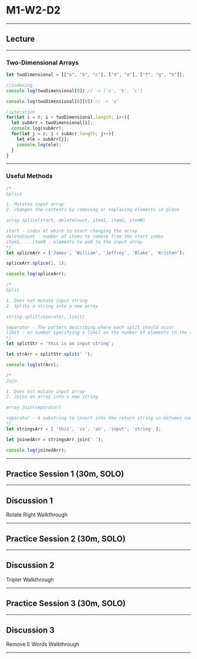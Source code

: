 # M1-W2-D2

---

## Lecture

---

### Two-Dimensional Arrays

```js
let twoDimensional = [["a", "b", "c"], ["d", "e"], ["f", "g", "h"]];

//indexing
console.log(twoDimensional[0]) // -> ['a', 'b', 'c']

console.log(twoDimensional[0][0]) // -> 'a'

//iteration
for(let i = 0; i < twoDimensional.length; i++){
  let subArr = twoDimensional[i];
  console.log(subArr);
  for(let j = 0; j < subArr.length; j++){
    let ele = subArr[j];
    console.log(ele);
  }
}
```

---

### Useful Methods

```js
/*
Splice

1. Mutates input array
2. changes the contents by removing or replacing elements in place

array.splice(start, deleteCount, item1, item2, itemN)

start - index at which to start changing the array
deleteCount - number of items to remove from the start index
item1, ...itemN - elements to add to the input array
*/
let spliceArr = ['James', 'William', 'Jeffrey', 'Blake', 'Kristen'];

spliceArr.splice(1, 1);

console.log(spliceArr);

/*
Split

1. Does not mutate input string
2. Splits a string into a new array

string.split(separator, limit)

separator - The pattern describing where each split should occur
limit - an number specifying a limit on the number of elements in the array
*/
let splitStr = 'this is an input string';

let strArr = splitStr.split(' ');

console.log(strArr);

/*
Join

1. Does not mutate input array
2. Joins an array into a new string

array.join(separator)

separator - A substring to insert into the return string in-between each element
*/
let stringsArr = [ 'this', 'is', 'an', 'input', 'string' ];

let joinedArr = stringsArr.join(' ');

console.log(joinedArr);
```

---

## Practice Session 1 (30m, SOLO)

---

## Discussion 1

Rotate Right Walkthrough

---

## Practice Session 2 (30m, SOLO)

---

## Discussion 2

Tripler Walkthrough

---

## Practice Session 3 (30m, SOLO)

---

## Discussion 3

Remove E Words Walkthrough

---
